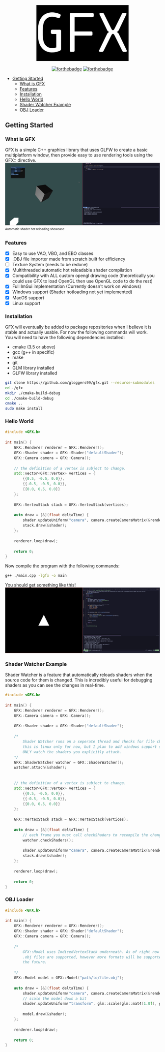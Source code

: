 

<div align="center">

<img src="assets/gfx.png" alt="banner" width="300">

<br />

[![forthebadge](https://forthebadge.com/images/badges/made-with-c-plus-plus.svg)](https://forthebadge.com)
[![forthebadge](https://forthebadge.com/images/badges/powered-by-black-magic.svg)](https://forthebadge.com)
</div>

<!--toc:start-->
- [Getting Started](#getting-started)
  - [What is GFX](#what-is-gfx)
  - [Features](#features)
  - [Installation](#installation)
  - [Hello World](#hello-world)
  - [Shader Watcher Example](#shader-watcher-example)
  - [OBJ Loader](#obj-loader)
<!--toc:end-->

## Getting Started
### What is GFX
GFX is a simple C++ graphics library that uses GLFW to create a basic multiplatform window, then provide easy to use rendering tools using the GFX:: directive.
![](assets/shaderwatchertest.gif)
<sub><sup>Automatic shader hot reloading showcase</sup></sub>
### Features
- [X] Easy to use VAO, VBO, and EBO classes
- [X] .OBJ file importer made from scratch built for efficiency
- [ ] Texture System (needs to be redone)
- [X] Multithreaded automatic hot reloadable shader compilation
- [X] Compatibility with ALL custom opengl drawing code (theoretically you could use GFX to load OpenGL then use OpenGL code to do the rest)
- [X] Full ImGui implementation (Currently doesn't work on windows)
- [X] Windows support (Shader hotloading not yet implemented)
- [X] MacOS support
- [X] Linux support
### Installation
GFX will eventually be added to package repositories when I believe it is stable and actually usable. For now the following commands will work.  
You will need to have the following dependencies installed:
- cmake (3.5 or above)
- gcc (g++ in specific)
- make
- git
- GLM library installed
- GLFW library installed
```bash
git clone https://github.com/gloggers99/gfx.git --recurse-submodules
cd ./gfx
mkdir ./cmake-build-debug
cd ./cmake-build-debug
cmake ..
sudo make install
```
### Hello World
```cpp
#include <GFX.h>

int main() {
    GFX::Renderer renderer = GFX::Renderer();
    GFX::Shader shader = GFX::Shader("defaultShader");
    GFX::Camera camera = GFX::Camera();

    // the definition of a vertex is subject to change.
    std::vector<GFX::Vertex> vertices = {
        {{0.5, -0.5, 0.0}},
        {{-0.5, -0.5, 0.0}},
        {{0.0, 0.5, 0.0}}
    };

    GFX::VertexStack stack = GFX::VertexStack(vertices);

    auto draw = [&](float deltaTime) {
        shader.updateUniform("camera", camera.createCameraMatrix(&renderer));
        stack.draw(&shader);
    };

    renderer.loop(draw);

    return 0;
}
```
Now compile the program with the following commands:
```bash
g++ ./main.cpp -lgfx -o main
```
You should get something like this!
![](assets/helloworld.png)
### Shader Watcher Example
Shader Watcher is a feature that automatically reloads shaders when the source code for them is changed. This is incredibly useful for debugging shaders as you can see the changes in real-time.
```cpp
#include <GFX.h>

int main() {
    GFX::Renderer renderer = GFX::Renderer();
    GFX::Camera camera = GFX::Camera();

    GFX::Shader shader = GFX::Shader("defaultShader");

    /*
        Shader Watcher runs on a seperate thread and checks for file changes using inotify,
        this is linux only for now, but I plan to add windows support soon. Shader Watcher will 
        ONLY watch the shaders you explicitly attach.
    */
    GFX::ShaderWatcher watcher = GFX::ShaderWatcher();
    watcher.attach(&shader);


    // the definition of a vertex is subject to change.
    std::vector<GFX::Vertex> vertices = {
        {{0.5, -0.5, 0.0}},
        {{-0.5, -0.5, 0.0}},
        {{0.0, 0.5, 0.0}}
    };

    GFX::VertexStack stack = GFX::VertexStack(vertices);

    auto draw = [&](float deltaTime) {
        // each frame you must call checkShaders to recompile the changed shaders.
        watcher.checkShaders();
        
        shader.updateUniform("camera", camera.createCameraMatrix(&renderer));
        stack.draw(&shader);
    };

    renderer.loop(draw);

    return 0;
}
```
### OBJ Loader
```cpp
#include <GFX.h>

int main() {
    GFX::Renderer renderer = GFX::Renderer();
    GFX::Shader shader = GFX::Shader("defaultShader");
    GFX::Camera camera = GFX::Camera();

    /*
        GFX::Model uses IndicedVertexStack underneath. As of right now only
        .obj files are supported, however more formats will be supported in
        the future.

    */
    GFX::Model model = GFX::Model("path/to/file.obj");

    auto draw = [&](float deltaTime) {
        shader.updateUniform("camera", camera.createCameraMatrix(&renderer));
        // scale the model down a bit
        shader.updateUniform("transform", glm::scale(glm::mat4(1.0f), glm::vec3(0.1f, 0.1f, 0.1f)));

        model.draw(&shader);
    };

    renderer.loop(draw);

    return 0;
}
```
